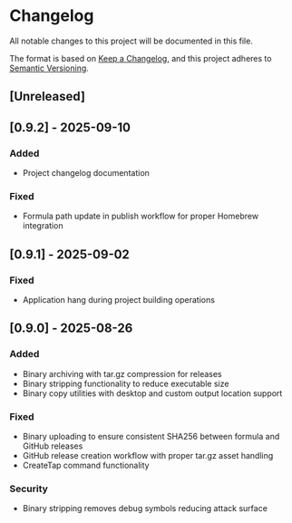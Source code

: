 # Changelog

All notable changes to this project will be documented in this file.

The format is based on [Keep a Changelog](https://keepachangelog.com/en/1.1.0/),
and this project adheres to [Semantic Versioning](https://semver.org/spec/v2.0.0.html).

## [Unreleased]

## [0.9.2] - 2025-09-10

### Added
- Project changelog documentation

### Fixed
- Formula path update in publish workflow for proper Homebrew integration

## [0.9.1] - 2025-09-02

### Fixed
- Application hang during project building operations

## [0.9.0] - 2025-08-26

### Added
- Binary archiving with tar.gz compression for releases
- Binary stripping functionality to reduce executable size
- Binary copy utilities with desktop and custom output location support

### Fixed
- Binary uploading to ensure consistent SHA256 between formula and GitHub releases
- GitHub release creation workflow with proper tar.gz asset handling
- CreateTap command functionality

### Security
- Binary stripping removes debug symbols reducing attack surface